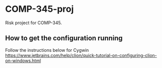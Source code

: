 # COMP-345-proj
Risk project for COMP-345.

## How to get the configuration running

Follow the instructions below for Cygwin
https://www.jetbrains.com/help/clion/quick-tutorial-on-configuring-clion-on-windows.html
